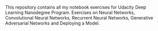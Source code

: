 This repository contains all my notebook exercises for Udacity Deep Learning Nanodegree Program. Exercises on Neural Networks, Convolutional Neural Networks, Recurrent Neural Networks, Generative Adversarial Networks and Deploying a Model.
